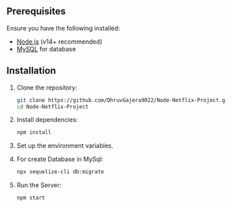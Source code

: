## Prerequisites

Ensure you have the following installed:

- [Node.js](https://nodejs.org/) (v14+ recommended)
- [MySQL](https://www.mysql.com/) for database

## Installation

1. Clone the repository:
   ```bash
   git clone https://github.com/DhruvGajera9022/Node-Netflix-Project.git
   cd Node-Netflix-Project
   ```
2. Install dependencies:
   ```bash
   npm install
   ```
3. Set up the environment variables.

4. For create Database in MySql:

   ```bash
   npx sequelize-cli db:migrate
   ```

5. Run the Server:
   ```bash
   npm start
   ```

